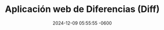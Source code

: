 ---
layout: idea
title: "Aplicación web de Diferencias (Diff)"
date: 2024-12-09 05:55:55 -0600
description: "Compara dos textos y visualiza las diferencias en varios niveles."
image: /assets/images/ideas/2024-12-09-text-diff.png
order: 6
status: En producción
tech_stack:
  - TypeScript
  - React
  - Node.js
  - Express
created_at: 2024-12-09
updated_at: 2024-12-09
categories: [Web Development, Events]
tags: [ai, events, recommendations, feedback]
features:
  - "Construido con Angular"
  - "Integración con OpenAI"
  - "Interfaz de chat moderna"
live-demo: https://textdiffs.netlify.app/
---